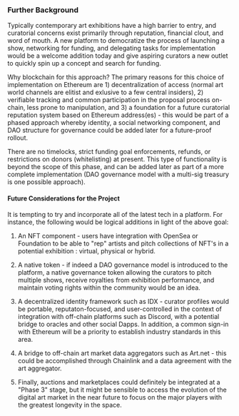 ### Further Background  
  
Typically contemporary art exhibitions have a high barrier to entry, and curatorial concerns exist primarily through reputation, financial clout, and word of mouth. A new platform to democratize the process of launching a show, networking for funding, and delegating tasks for implementation would be a welcome addition today and give aspiring curators a new outlet to quickly spin up a concept and search for funding.

Why blockchain for this approach? The primary reasons for this choice of implementation on Ethereum are 1) decentralization of access (normal art world channels are elitist and exlusive to a few central insiders), 2) verifiable tracking and common participation in the proposal process on-chain, less prone to manipulation, and 3) a foundation for a future curatorial reputation system based on Ethereum address(es) - this would be part of a phased approach whereby identity, a social networking component, and DAO structure for governance could be added later for a future-proof rollout.   
    
There are no timelocks, strict funding goal enforcements, refunds, or restrictions on donors (whitelisting) at present. This type of functionality is beyond the scope of this phase, and can be added later as part of a more complete implementation (DAO governance model with a multi-sig treasury is one possible approach).

#### Future Considerations for the Project

It is tempting to try and incorporate all of the latest tech in a platform. For instance, the following would be logical additions in light of the above goal:

1) An NFT component - users have integration with OpenSea or Foundation to be able to "rep" artists and pitch collections of NFT's in a potential exhibition : virtual, physical or hybrid.

2) A native token - if indeed a DAO governance model is introduced to the platform, a native governance token allowing the curators to pitch multiple shows, receive royalties from exhibition performance, and maintain voting rights within the community would be an idea.

3) A decentralized identity framework such as IDX - curator profiles would be portable, reputaton-focused, and user-controlled in the context of integration with off-chain platforms such as Discord, with a potential bridge to oracles and other social Dapps. In addition, a common sign-in with Ethereum will be a priority to establish industry standards in this area.

4) A bridge to off-chain art market data aggregators such as Art.net - this could be accomplished through Chainlink and a data agreement with the art aggregator.

5) Finally, auctions and marketplaces could definitely be integrated at a "Phase 3" stage, but it might be sensible to access the evolution of the digital art market in the near future to focus on the major players with the greatest longevity in the space.














